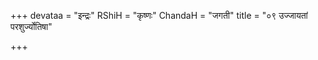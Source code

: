 +++
devataa = "इन्द्रः"
RShiH = "कृष्णः"
ChandaH = "जगती"
title = "०९ उज्जायतां परशुर्ज्योतिषा"

+++
